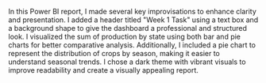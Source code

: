 In this Power BI report, I made several key improvisations to enhance clarity and presentation. I added a header titled "Week 1 Task" using a text box and a background shape to give the dashboard a professional and structured look. I visualized the sum of production by state using both bar and pie charts for better comparative analysis. Additionally, I included a pie chart to represent the distribution of crops by season, making it easier to understand seasonal trends. I chose a dark theme with vibrant visuals to improve readability and create a visually appealing report.
